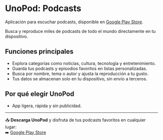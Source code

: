 # UnoPod: Podcasts

Aplicación para escuchar podcasts, disponible en [Google Play Store](https://play.google.com/store/apps/details?id=com.andreitrunkin.unopod).

Busca y reproduce miles de podcasts de todo el mundo directamente en tu dispositivo.

## Funciones principales
- Explora categorías como noticias, cultura, tecnología y entretenimiento.  
- Guarda tus podcasts y episodios favoritos en listas personalizadas.  
- Busca por nombre, tema o autor y ajusta la reproducción a tu gusto.  
- Tus datos se almacenan solo en tu dispositivo, sin envío a terceros.  

## Por qué elegir UnoPod
- App ligera, rápida y sin publicidad.  

---

📥 **Descarga UnoPod** y disfruta de tus podcasts favoritos en cualquier lugar:  
➡️ [Google Play Store](https://play.google.com/store/apps/details?id=com.andreitrunkin.unopod)
